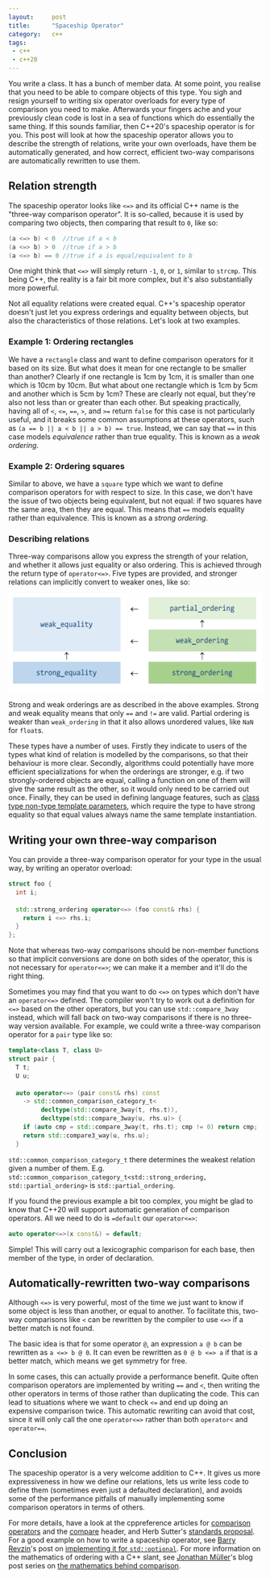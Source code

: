 ```yaml
---
layout:     post
title:      "Spaceship Operator"
category:   c++
tags:
 - c++
 - c++20
---
```


You write a class. It has a bunch of member data. At some point, you realise that you need to be able to compare objects of this type. You sigh and resign yourself to writing six operator overloads for every type of comparison you need to make. Afterwards your fingers ache and your previously clean code is lost in a sea of functions which do essentially the same thing. If this sounds familiar, then C++20's spaceship operator is for you. This post will look at how the spaceship operator allows you to describe the strength of relations, write your own overloads, have them be automatically generated, and how correct, efficient two-way comparisons are automatically rewritten to use them.

## Relation strength

The spaceship operator looks like `<=>` and its official C++ name is the "three-way comparison operator". It is so-called, because it is used by comparing two objects, then comparing that result to `0`, like so:

```cpp
(a <=> b) < 0  //true if a < b
(a <=> b) > 0  //true if a > b
(a <=> b) == 0 //true if a is equal/equivalent to b
```

One might think that `<=>` will simply return `-1`, `0`, or `1`, similar to `strcmp`. This being C++, the reality is a fair bit more complex, but it's also substantially more powerful.

Not all equality relations were created equal. C++'s spaceship operator doesn't just let you express orderings and equality between objects, but also the characteristics of those relations. Let's look at two examples.

### Example 1: Ordering rectangles

We have a `rectangle` class and want to define comparison operators for it based on its size. But what does it mean for one rectangle to be smaller than another? Clearly if one rectangle is 1cm by 1cm, it is smaller than one which is 10cm by 10cm. But what about one rectangle which is 1cm by 5cm and another which is 5cm by 1cm? These are clearly not equal, but they're also not less than or greater than each other. But speaking practically, having all of `<`, `<=`, `==`, `>`, and `>=` return `false` for this case is not particularly useful, and it breaks some common assumptions at these operators, such as `(a == b || a < b || a > b) == true`. Instead, we can say that `==` in this case models _equivalence_ rather than true equality. This is known as a _weak ordering_.

### Example 2: Ordering squares

Similar to above, we have a `square` type which we want to define comparison operators for with respect to size. In this case, we don't have the issue of two objects being equivalent, but not equal: if two squares have the same area, then they are equal. This means that `==` models equality rather than equivalence. This is known as a _strong ordering_.

### Describing relations

Three-way comparisons allow you express the strength of your relation, and whether it allows just equality or also ordering. This is achieved through the return type of `operator<=>`. Five types are provided, and stronger relations can implicitly convert to weaker ones, like so:

![relation conversion](/assets/relation_conversion.png)

Strong and weak orderings are as described in the above examples. Strong and weak equality means that only `==` and `!=` are valid. Partial ordering is weaker than `weak_ordering` in that it also allows unordered values, like `NaN` for `float`s.

These types have a number of uses. Firstly they indicate to users of the types what kind of relation is modelled by the comparisons, so that their behaviour is more clear. Secondly, algorithms could potentially have more efficient specializations for when the orderings are stronger, e.g. if two strongly-ordered objects are equal, calling a function on one of them will give the same result as the other, so it would only need to be carried out once. Finally, they can be used in defining language features, such as [class type non-type template parameters](http://www.open-std.org/jtc1/sc22/wg21/docs/papers/2018/p0732r0.pdf), which require the type to have strong equality so that equal values always name the same template instantiation.

## Writing your own three-way comparison

You can provide a three-way comparison operator for your type in the usual way, by writing an operator overload:

```cpp
struct foo {
  int i;

  std::strong_ordering operator<=> (foo const& rhs) {
    return i <=> rhs.i;
  }
};
```

Note that whereas two-way comparisons should be non-member functions so that implicit conversions are done on both sides of the operator, this is not necessary for `operator<=>`; we can make it a member and it'll do the right thing.

Sometimes you may find that you want to do `<=>` on types which don't have an `operator<=>` defined. The compiler won't try to work out a definition for `<=>` based on the other operators, but you can use `std::compare_3way` instead, which will fall back on two-way comparisons if there is no three-way version available. For example, we could write a three-way comparison operator for a `pair` type like so:

```cpp
template<class T, class U>
struct pair {
  T t;
  U u;

  auto operator<=> (pair const& rhs) const
    -> std::common_comparison_category_t<
         decltype(std::compare_3way(t, rhs.t)),
         decltype(std::compare_3way(u, rhs.u)> {
    if (auto cmp = std::compare_3way(t, rhs.t); cmp != 0) return cmp;
    return std::compare3_way(u, rhs.u);
  }
```

`std::common_comparison_category_t` there determines the weakest relation given a number of them. E.g. `std::common_comparison_category_t<std::strong_ordering, std::partial_ordering>` is `std::partial_ordering`.

If you found the previous example a bit too complex, you might be glad to know that C++20 will support automatic generation of comparison operators. All we need to do is `=default` our `operator<=>`:

```cpp
auto operator<=>(x const&) = default;
```

Simple! This will carry out a lexicographic comparison for each base, then member of the type, in order of declaration.

## Automatically-rewritten two-way comparisons

Although `<=>` is very powerful, most of the time we just want to know if some object is less than another, or equal to another. To facilitate this, two-way comparisons like `<` can be rewritten by the compiler to use `<=>` if a better match is not found.

The basic idea is that for some operator `@`, an expression `a @ b` can be rewritten as `a <=> b @ 0`. It can even be rewritten as `0 @ b <=> a` if that is a better match, which means we get symmetry for free.

In some cases, this can actually provide a performance benefit. Quite often comparison operators are implemented by writing `==` and `<`, then writing the other operators in terms of those rather than duplicating the code. This can lead to situations where we want to check `<=` and end up doing an expensive comparison twice. This automatic rewriting can avoid that cost, since it will only call the one `operator<=>` rather than both `operator<` and `operator==`.

## Conclusion

The spaceship operator is a very welcome addition to C++. It gives us more expressiveness in how we define our relations, lets us write less code to define them (sometimes even just a defaulted declaration), and avoids some of the performance pitfalls of manually implementing some comparison operators in terms of others.

For more details, have a look at the cppreference articles for [comparison operators](https://en.cppreference.com/w/cpp/language/operator_comparison) and the [compare](https://en.cppreference.com/w/cpp/header/compare) header, and Herb Sutter's [standards proposal](http://www.open-std.org/jtc1/sc22/wg21/docs/papers/2017/p0515r3.pdf). For a good example on how to write a spaceship operator, see [Barry Revzin](https://twitter.com/BarryRevzin)'s post on [implementing it for `std::optional`](https://medium.com/@barryrevzin/implementing-the-spaceship-operator-for-optional-4de89fc6d5ec). For more information on the mathematics of ordering with a C++ slant, see [Jonathan Müller](https://twitter.com/foonathan)'s blog post series on [the mathematics behind comparison](https://foonathan.net/blog/2018/06/20/equivalence-relations.html).
